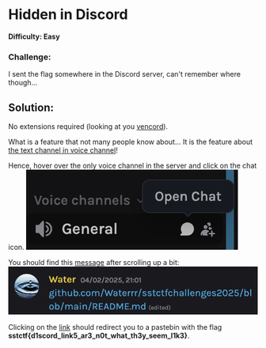 # Hidden in Discord
**Difficulty: Easy**
### Challenge:
I sent the flag somewhere in the Discord server, can't remember where though...

## Solution:
No extensions required (looking at you [vencord](https://vencord.dev)).

What is a feature that not many people know about... It is the feature about [the text channel in voice channel](https://support.discord.com/hc/en-us/articles/4412085582359-Text-Channels-Text-Chat-In-Voice-Channels)!

Hence, hover over the only voice channel in the server and click on the chat icon.
![alt text](/images/discord_1.png)

You should find this [message](https://discord.com/channels/1331800236120735835/1331800236732977185/1336320716525535283) after scrolling up a bit:
![alt text](/images/discord_2.png)

Clicking on the [link](https://pastebin.com/R6VQyQ27) should redirect you to a pastebin with the flag **sstctf{d1scord_link5_ar3_n0t_what_th3y_seem_l1k3}**.